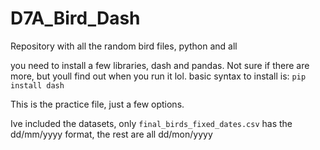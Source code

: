 # D7A_Bird_Dash
Repository with all the random bird files, python and all

you need to install a few libraries, dash and pandas.
Not sure if there are more, but youll find out when you run it lol.
basic syntax to install is: `pip install dash`

This is the practice file, just a few options.

Ive included the datasets, only `final_birds_fixed_dates.csv` has the dd/mm/yyyy format, the rest are all dd/mon/yyyy
